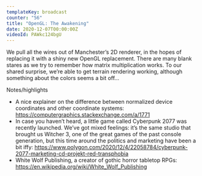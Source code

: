 ```yaml
---
templateKey: broadcast
counter: "56"
title: "OpenGL: The Awakening"
date: 2020-12-07T00:00:00Z
videoId: PAWkc124bgU
---
```

We pull all the wires out of Manchester’s 2D renderer, in the hopes of replacing it with a shiny new OpenGL replacement. There are many blank stares as we try to remember how matrix multiplication works. To our shared surprise, we’re able to get terrain rendering working, although something about the colors seems a bit off…

Notes/highlights

- A nice explainer on the difference between normalized device coordinates and other coordinate systems: https://computergraphics.stackexchange.com/a/1771
- In case you haven’t heard, a little game called Cyberpunk 2077 was recently launched. We’ve got mixed feelings: it’s the same studio that brought us Witcher 3, one of the great games of the past console generation, but this time around the politics and marketing have been a bit iffy: https://www.polygon.com/2020/12/4/22058784/cyberpunk-2077-marketing-cd-projekt-red-transphobia
- White Wolf Publishing, a creator of gothic horror tabletop RPGs: https://en.wikipedia.org/wiki/White_Wolf_Publishing
